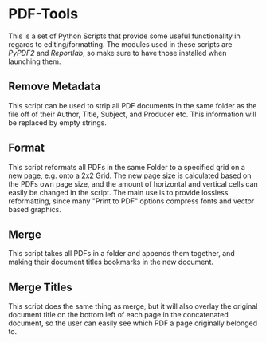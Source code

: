 # PDF-Tools
This is a set of Python Scripts that provide some useful functionality in regards to editing/formatting.
The modules used in these scripts are *PyPDF2* and *Reportlab*, so make sure to have those installed when launching them.

## Remove Metadata
This script can be used to strip all PDF documents in the same folder as the file off of their Author, Title, Subject, and Producer etc.
This information will be replaced by empty strings.

## Format
This script reformats all PDFs in the same Folder to a specified grid on a new page, e.g. onto a 2x2 Grid. The new page size is calculated based on the PDFs own page size, and the
amount of horizontal and vertical cells can easily be changed in the script. The main use is to provide lossless reformatting, since many "Print to PDF" options compress fonts and vector based graphics.

## Merge
This script takes all PDFs in a folder and appends them together, and making their document titles bookmarks in the new document.

## Merge Titles
This script does the same thing as merge, but it will also overlay the original document title on the bottom left of each page in the concatenated document, so the user can easily
see which PDF a page originally belonged to.
